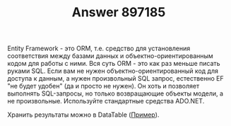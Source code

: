 ﻿---
title: "Answer 897185"
se.owner.user_id: 240512
se.owner.display_name: "MSDN.WhiteKnight"
se.owner.link: "https://ru.stackoverflow.com/users/240512/msdn-whiteknight"
se.answer_id: 897185
se.question_id: 897135
se.post_type: answer
se.score: 2
se.is_accepted: True
---
<p>Entity Framework - это ORM, т.е. средство для установления соответствия между базами данных и объектно-ориентированным кодом для работы с ними. Вся суть ORM - это как раз меньше писать руками SQL. Если вам не нужен объектно-ориентированный код для доступа к данным, а нужен произвольный SQL запрос, естественно EF "не будет удобен" (да и просто не нужен). Он хоть и позволяет выполнять SQL-запросы, но только возвращающие объекты модели, а не произвольные. Используйте стандартные средства ADO.NET.</p>

<p>Хранить результаты можно в DataTable (<a href="https://ru.stackoverflow.com/a/868029/240512">Пример</a>).</p>

